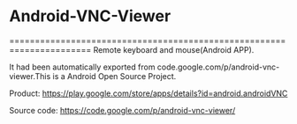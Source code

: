 <h1>
Android-VNC-Viewer
</h1>
======================================================================
Remote keyboard and mouse(Android APP).

It had been automatically exported from code.google.com/p/android-vnc-viewer.This is a Android Open Source Project.

Product: https://play.google.com/store/apps/details?id=android.androidVNC

Source code: https://code.google.com/p/android-vnc-viewer/
